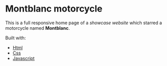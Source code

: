 # Montblanc motorcycle

This is a full responsive home page of a _showcase website_ which starred a motorcycle named __Montblanc__.

Built with:

- [Html](https://en.wikipedia.org/wiki/HTML)
- [Css](https://en.wikipedia.org/wiki/CSS)
- [Javascript](https://en.wikipedia.org/wiki/JavaScript)
